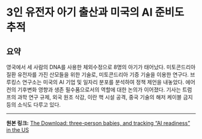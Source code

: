 # 3인 유전자 아기 출산과 미국의 AI 준비도 추적

## 요약
영국에서 세 사람의 DNA를 사용한 체외수정으로 8명의 아기가 태어났다. 미토콘드리아 질환 유전자를 가진 산모들을 위한 기술로,  미토콘드리아 기증 기술을 이용한 연구다.  브루킹스 연구소는 미국의 AI 기업 및 일자리 분포를 분석하여 정책 제언을 내놓았다.  에어컨의 기후변화 영향과 생존 필수품으로서의 역할에 대한 논의가 이어졌다.  기사는 트럼프의 과학 연구 규제, 외국 원조 삭감, 이란 핵 시설 공격, 중국 기술의 해저 케이블 금지 등의 소식도 다루고 있다.

---

**원본 링크:** [The Download: three-person babies, and tracking “AI readiness” in the US](https://www.technologyreview.com/2025/07/17/1120366/the-download-three-person-babies-and-tracking-ai-readiness-in-the-us/)
